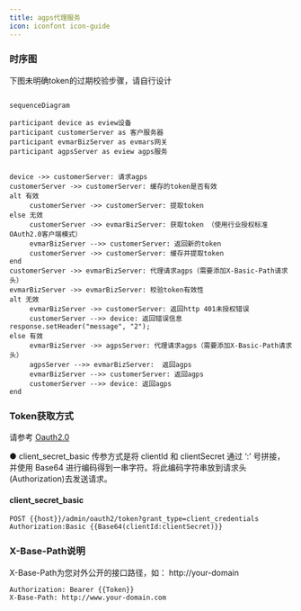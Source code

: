 ```yaml
---
title: agps代理服务
icon: iconfont icon-guide
---
```


### 时序图

下图未明确token的过期校验步骤，请自行设计

```mermaid

sequenceDiagram

participant device as eview设备
participant customerServer as 客户服务器
participant evmarBizServer as evmars网关
participant agpsServer as eview agps服务


device ->> customerServer: 请求agps
customerServer ->> customerServer: 缓存的token是否有效
alt 有效
     customerServer ->> customerServer: 提取token
else 无效
     customerServer ->> evmarBizServer: 获取token （使用行业授权标准OAuth2.0客户端模式）
     evmarBizServer -->> customerServer: 返回新的token
     customerServer ->> customerServer: 缓存并提取token
end
customerServer ->> evmarBizServer: 代理请求agps（需要添加X-Basic-Path请求头）
evmarBizServer ->> evmarBizServer: 校验token有效性
alt 无效
     evmarBizServer ->> customerServer: 返回http 401未授权错误
     customerServer -->> device: 返回错误信息response.setHeader("message", "2");
else 有效
     evmarBizServer ->> agpsServer: 代理请求agps（需要添加X-Basic-Path请求头）
     agpsServer -->> evmarBizServer:  返回agps
     evmarBizServer -->> customerServer: 返回agps
     customerServer -->> device: 返回agps
end

```

### Token获取方式

请参考 [Oauth2.0](../oauth/README.md)

● client_secret_basic
传参方式是将 clientId 和 clientSecret 通过 ‘:’ 号拼接，并使用 Base64 进行编码得到一串字符。将此编码字符串放到请求头(Authorization)去发送请求。
#### client_secret_basic

```
POST {{host}}/admin/oauth2/token?grant_type=client_credentials
Authorization:Basic {{Base64(clientId:clientSecret)}}
```

### X-Base-Path说明

X-Base-Path为您对外公开的接口路径，如： http://your-domain

```
Authorization: Bearer {{Token}}
X-Base-Path: http://www.your-domain.com
```

